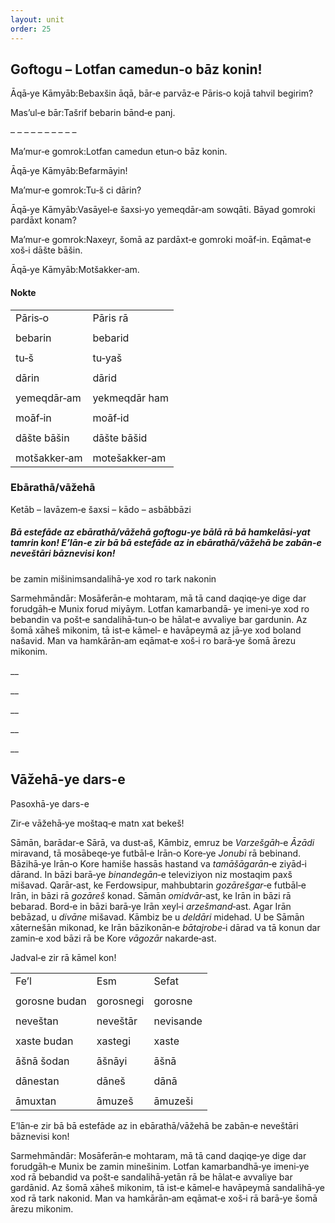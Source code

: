 ```yaml
---
layout: unit
order: 25 
---
```




## Goftogu – Lotfan camedun‐o bāz konin!

Āqā‐ye Kāmyāb:Bebaxšin āqā, bār‐e parvāz‐e Pāris‐o kojā tahvil begirim?

Mas’ul‐e bār:Tašrif bebarin bānd‐e panj.

– – – – – – – – – –

Ma’mur‐e gomrok:Lotfan camedun etun‐o bāz konin.

Āqā‐ye Kāmyāb:Befarmāyin!

Ma’mur‐e gomrok:Tu‐š ci dārin?

Āqā‐ye Kāmyāb:Vasāyel‐e šaxsi‐yo yemeqdār‐am sowqāti. Bāyad gomroki pardāxt konam?

Ma’mur‐e gomrok:Naxeyr, šomā az pardāxt‐e gomroki moāf‐in. Eqāmat‐e xoš‐i dāšte bāšin.

Āqā‐ye Kāmyāb:Motšakker‐am.

#### Nokte

|              |               |
|------------|------------- |
| Pāris‐o      | Pāris rā      |
|              |               |
| bebarin      | bebarid       |
|              |               |
| tu‐š         | tu‐yaš        |
|              |               |
| dārin        | dārid         |
|              |               |
| yemeqdār‐am  | yekmeqdār ham |
|              |               |
| moāf‐in      | moāf‐id       |
|              |               |
| dāšte bāšin  | dāšte bāšid   |
|              |               |
| motšakker‐am | motešakker‐am |

### Ebārathā/vāžehā

Ketāb – lavāzem‐e šaxsi – kādo – asbābbāzi

##### Bā estefāde az ebārathā/vāžehā goftogu‐ye bālā rā bā hamkelāsi‐yat tamrin kon! E’lān‐e zir bā bā estefāde az in ebārathā/vāžehā be zabān‐e neveštāri bāznevisi kon!

be zamin mišinimsandalihā‐ye xod ro tark nakonin

Sarmehmāndār: Mosāferān‐e mohtaram, mā tā cand daqiqe‐ye dige dar forudgāh‐e Munix forud miyāym. Lotfan kamarbandā‐ ye imeni‐ye xod ro bebandin va pošt‐e sandalihā‐tun‐o be hālat‐e avvaliye bar gardunin. Az šomā xāheš mikonim, tā ist‐e kāmel‐ e havāpeymā az jā‐ye xod boland našavid. Man va hamkārān‐am eqāmat‐e xoš‐i ro barā‐ye šomā ārezu mikonim.

\_\_

\_\_

\_\_

\_\_

\_\_

## Vāžehā-ye dars-e 

Pasoxhā-ye dars-e 

Zir‐e vāžehā‐ye moštaq‐e matn xat bekeš!

Sāmān, barādar‐e Sārā, va dust‐aš, Kāmbiz, emruz be *Varzešgāh*‐e *Āzādi* miravand, tā mosābeqe‐ye futbāl‐e Irān‐o Kore‐ye *Jonubi* rā bebinand. Bāzihā‐ye Irān‐o Kore hamiše hassās hastand va *tamāšāgarān*‐e ziyād‐i dārand. In bāzi barā‐ye *binandegān*‐e televiziyon niz mostaqim paxš mišavad. Qarār‐ast, ke Ferdowsipur, mahbubtarin *gozārešgar*‐e futbāl‐e Irān, in bāzi rā *gozāreš* konad. Sāmān *omidvār*‐ast, ke Irān in bāzi rā bebarad. Bord‐e in bāzi barā‐ye Irān xeyl‐i *arzešmand*‐ast. Agar Irān bebāzad, u *divāne* mišavad. Kāmbiz be u *deldāri* midehad. U be Sāmān xāternešān mikonad, ke Irān bāzikonān‐e *bātajrobe*‐i dārad va tā konun dar zamin‐e xod bāzi rā be Kore *vāgozār* nakarde‐ast.

Jadval‐e zir rā kāmel kon!

|               |           |           |
|-------------|---------|--------- |
| Fe’l          | Esm       | Sefat     |
|               |           |           |
| gorosne budan | gorosnegi | gorosne   |
|               |           |           |
| neveštan      | neveštār  | nevisande |
|               |           |           |
| xaste budan   | xastegi   | xaste     |
|               |           |           |
| āšnā šodan    | āšnāyi    | āšnā      |
|               |           |           |
| dānestan      | dāneš     | dānā      |
|               |           |           |
| āmuxtan       | āmuzeš    | āmuzeši   |

E’lān‐e zir bā bā estefāde az in ebārathā/vāžehā be zabān‐e neveštāri bāznevisi kon!

Sarmehmāndār: Mosāferān‐e mohtaram, mā tā cand daqiqe‐ye dige dar forudgāh‐e Munix be zamin minešinim. Lotfan kamarbandhā‐ye imeni‐ye xod rā bebandid va pošt‐e sandalihā‐yetān rā be hālat‐e avvaliye bar gardānid. Az šomā xāheš mikonim, tā ist‐e kāmel‐e havāpeymā sandalihā‐ye xod rā tark nakonid. Man va hamkārān‐am eqāmat‐e xoš‐i rā barā‐ye šomā ārezu mikonim.

